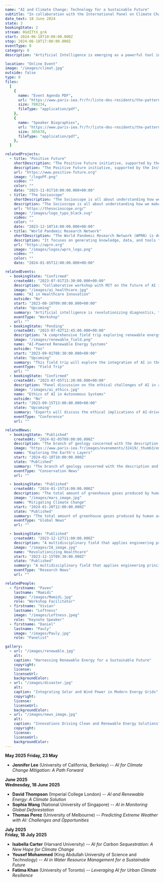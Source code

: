 ```yaml
---
name: "AI and Climate Change: Technology for a Sustainable Future"
subtitle: "In collaboration with the International Panel on Climate Change (IPCC) and the University of Oxford"
date_text: 18 June 2024
state: 3
bookingState: 2
stream: 0GdITtX_grA
start: 2024-06-18T10:00:00.000Z
stop: 2024-06-18T17:00:00.000Z
eventType: 0
category: 0
description: "Artificial Intelligence is emerging as a powerful tool in the fight against climate change. This event will explore how AI can help in reducing carbon emissions, predicting climate patterns, and developing sustainable solutions for the future. Key speakers include Dr. Emma Davis, a climate scientist and AI researcher at the University of Oxford, and Dr. Carlos Gutierrez, a member of the International Panel on Climate Change (IPCC). Moderated by Prof. Elena Rossi, Director of the Environmental Research Lab at MIT."

location: "Online Event"
image: "/images/climat.jpg"
outside: false
type: 0
files:
  [
    {
      name: "Event Agenda PDF",
      url: "https://www.paris-iea.fr/fr/liste-des-residents/the-pattern-theory-of-compassion",
      size: 780234,
      fileType: "application/pdf",
    },
    {
      name: "Speaker Biographies",
      url: "https://www.paris-iea.fr/fr/liste-des-residents/the-pattern-theory-of-compassion",
      size: 305678,
      fileType: "application/pdf",
    },
  ]

relatedProjects:
  - title: "Positive Future"
    shortDescription: "The Positive Future initiative, supported by the Institut d'études avancées de Paris and the Fondation 2100"
    description: "The Positive Future initiative, supported by the Institut d'études avancées de Paris and the Fondation 2100, aims to make foresight work widely known"
    url: "https://www.positive-future.org"
    image: "/logoPF.png"
    video: ""
    color: ""
    date: "2023-11-01T10:00:00.000+00:00"
  - title: "The Socioscope"
    shortDescription: "The Socioscope is all about understanding how we make our world more sustainable, especially when it comes to food"
    description: "The Socioscope is all about understanding how we make our world more sustainable, especially when it comes to food"
    url: "https://thesocioscope.org/"
    image: "/images/logo_typo_black.svg"
    video: ""
    color: ""
    date: "2023-12-10T14:00:00.000+00:00"
  - title: "World Pandemic Research Network"
    shortDescription: "The World Pandemic Research Network (WPRN) is dedicated to facilitating international collaboration in pandemic research"
    description: "It focuses on generating knowledge, data, and tools that can be shared across nations to better understand and combat pandemics. Through partnerships with institutions like the Institut d'Études Avancées de Paris (Paris IAS), WPRN brings together leading experts to address the complex challenges posed by global health crises"
    url: "https://wprn.org"
    image: "/images/logos/wprn_logo.png"
    video: ""
    color: ""
    date: "2024-01-05T12:00:00.000+00:00"

relatedEvents:
  - bookingState: "Confirmed"
    createdAt: "2023-07-01T15:30:00.000+00:00"
    description: "Collaborative workshop with MIT on the future of AI in healthcare"
    image: "/images/ai_healthcare.jpg"
    name: "AI in Healthcare Innovation"
    outside: "No"
    start: "2023-08-10T09:00:00.000+00:00"
    state: "Upcoming"
    summary: "Artificial intelligence is revolutionizing diagnostics, treatment plans, and patient care in modern healthcare systems"
    eventType: "Workshop"
    url: ""
  - bookingState: "Pending"
    createdAt: "2023-07-02T12:45:00.000+00:00"
    description: "A comprehensive field trip exploring renewable energy projects using AI"
    image: "/images/renewable_field.png"
    name: "AI-Powered Renewable Energy Systems"
    outside: "Yes"
    start: "2023-09-01T08:30:00.000+00:00"
    state: "Upcoming"
    summary: "This field trip will explore the integration of AI in the optimization and scaling of renewable energy infrastructure"
    eventType: "Field Trip"
    url: ""
  - bookingState: "Confirmed"
    createdAt: "2023-07-05T11:20:00.000+00:00"
    description: "Panel discussion on the ethical challenges of AI in autonomous systems"
    image: "/images/ai_ethics.jpg"
    name: "Ethics of AI in Autonomous Systems"
    outside: "No"
    start: "2023-09-15T13:00:00.000+00:00"
    state: "Upcoming"
    summary: "Experts will discuss the ethical implications of AI-driven autonomy in areas like self-driving cars, drones, and robotics"
    eventType: "Conference"
    url: ""

relatedNews:
  - bookingState: "Published"
    createdAt: "2024-02-05T09:00:00.000Z"
    description: "The branch of geology concerned with the description and classification of rocks."
    image: "https://www.paris-iea.fr/images/evenements/32419/_thumb3/emily-morter-8xaa0f9yqne-unsplash.jpg"
    name: "Exploring the Earth's Layers"
    start: "2024-02-10T10:00:00.000Z"
    state: "Published"
    summary: "The branch of geology concerned with the description and classification of rocks."
    eventType: "Conservation News"
    url: ""

  - bookingState: "Published"
    createdAt: "2024-01-15T14:00:00.000Z"
    description: "The total amount of greenhouse gases produced by human activities, measured in carbon dioxide equivalents"
    image: "/images/mars_image.jpg"
    name: "Mitigating Climate Change"
    start: "2024-01-20T12:00:00.000Z"
    state: "Published"
    summary: "The total amount of greenhouse gases produced by human activities, measured in carbon dioxide equivalents"
    eventType: "Global News"
    url: ""

  - bookingState: "Published"
    createdAt: "2023-12-12T11:00:00.000Z"
    description: "A multidisciplinary field that applies engineering principles to medicine and biology for healthcare purposes"
    image: "/images/IA_image.jpg"
    name: "Revolutionizing Healthcare"
    start: "2023-12-15T09:30:00.000Z"
    state: "Published"
    summary: "A multidisciplinary field that applies engineering principles to medicine and biology for healthcare purposes"
    eventType: "Research News"
    url: ""

relatedPeople:
  - firstname: "Paven"
    lastname: "Mamidi"
    image: "/images/Mamidi.jpg"
    role: "Workshop Facilitator"
  - firstname: "Vivian"
    lastname: "Loftness"
    image: "/images/Loftness.jpeg"
    role: "Keynote Speaker"
  - firstname: "Daniel"
    lastname: "Pauly"
    image: "/images/Pauly.jpg"
    role: "Panelist"

gallery:
  - url: "/images/renewable.jpg"
    alt:
    caption: "Harnessing Renewable Energy for a Sustainable Future"
    copyright:
    license:
    licenseUrl:
    backgroundColor:
  - url: "/images/disaster.jpg"
    alt:
    caption: "Integrating Solar and Wind Power in Modern Energy Grids"
    copyright:
    license:
    licenseUrl:
    backgroundColor:
  - url: "/images/news_image.jpg"
    alt:
    caption: "Innovations Driving Clean and Renewable Energy Solutions"
    copyright:
    license:
    licenseUrl:
    backgroundColor:
---
```


**May 2025**
**Friday, 23 May**

- **Jennifer Lee** (University of California, Berkeley) -- _AI for Climate Change Mitigation: A Path Forward_

**June 2025**  
**Wednesday, 18 June 2025**

- **David Thompson** (Imperial College London) -- _AI and Renewable Energy: A Climate Solution_
- **Sophia Wang** (National University of Singapore) -- _AI in Monitoring Global Deforestation_
- **Thomas Perez** (University of Melbourne) -- _Predicting Extreme Weather with AI: Challenges and Opportunities_

**July 2025**  
**Friday, 18 July 2025**

- **Isabella Carter** (Harvard University) -- _AI for Carbon Sequestration: A New Hope for Climate Change_
- **Yousef Mohammed** (King Abdullah University of Science and Technology) -- _AI in Water Resource Management for a Sustainable Future_
- **Fatima Khan** (University of Toronto) -- _Leveraging AI for Urban Climate Resilience_
